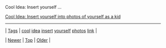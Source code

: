 <!--
title: Cool Idea
date: 2020-06-28T15:27:00.245Z
tags: cool, idea, insert, yourself, photos, link
-->


Cool Idea: Insert yourself ...

[Cool Idea: Insert yourself into photos of yourself as a kid](http://www.viralnova.com/time-traveling-photographer/)

<!--BOTTOM-POST-NAVIGATION-->
---

| [Tags](tags.md) | [cool](tag-cool.md) [idea](tag-idea.md) [insert](tag-insert.md) [yourself](tag-yourself.md) [photos](tag-photos.md) [link](tag-link.md) |

| [Newer](73077814883.md) | [Top](index.md) | [Older](73078705145.md) |